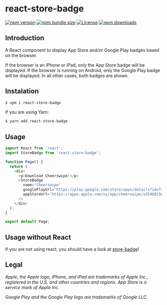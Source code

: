 # react-store-badge

[![npm version](https://img.shields.io/npm/v/react-store-badge)](https://www.npmjs.com/package/react-store-badge)
[![npm bundle size](https://img.shields.io/bundlephobia/min/react-store-badge)](https://www.npmjs.com/package/react-store-badge)
[![License](https://img.shields.io/github/license/apuyou/react-store-badge)](https://github.com/apuyou/react-store-badge/blob/master/LICENSE)
[![npm downloads](https://img.shields.io/npm/dt/react-store-badge)](https://www.npmjs.com/package/react-store-badge)

## Introduction

A React component to display App Store and/or Google Play badges based on the browser.

If the browser is an iPhone or iPad, only the App Store badge will be displayed. If the browser is running on Android, only the Google Play badge will be displayed. In all other cases, both badges are shown.

## Instalation

```bash
$ npm i react-store-badge
```

If you are using Yarn:

```bash
$ yarn add react-store-badge
```

## Usage

```javascript
import React from 'react';
import StoreBadge from 'react-store-badge';

function Page() {
  return (
    <div>
      <p>Download Cheerswipe!</p>
      <StoreBadge
        name="Cheerswipe"
        googlePlayUrl="https://play.google.com/store/apps/details?id=fr.puyou.cheerswipe"
        appStoreUrl="https://apps.apple.com/us/app/cheerswipe/id1468158095?ls=1"
      />
    </div>
  );
}

export default Page;
```

## Usage without React

If you are not using react, you should have a look at [store-badge](https://apuyou.github.io/store-badge/)!

## Legal

_Apple, the Apple logo, iPhone, and iPad are trademarks of Apple Inc., registered in the U.S. and other countries and regions. App Store is a service mark of Apple Inc._

_Google Play and the Google Play logo are trademarks of Google LLC._
